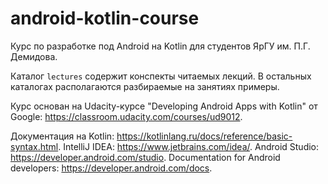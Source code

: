 # android-kotlin-course

Курс по разработке под Android на Kotlin для студентов ЯрГУ им. П.Г. Демидова.

Каталог `lectures` содержит конспекты читаемых лекций.
В остальных каталогах располагаются разбираемые на занятиях примеры.

Курс основан на Udacity-курсе "Developing Android Apps with Kotlin" от Google: https://classroom.udacity.com/courses/ud9012.

Документация на Kotlin: https://kotlinlang.ru/docs/reference/basic-syntax.html.
IntelliJ IDEA: https://www.jetbrains.com/idea/.
Android Studio: https://developer.android.com/studio.
Documentation for Android developers: https://developer.android.com/docs.
